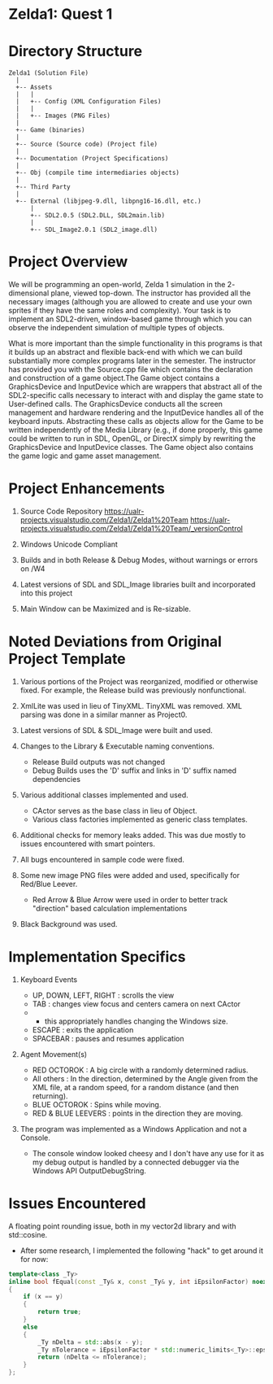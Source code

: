 # Zelda1: Quest 1

Directory Structure
====================

```
Zelda1 (Solution File)
  |
  +-- Assets
  |   |
  |   +-- Config (XML Configuration Files)
  |   |
  |   +-- Images (PNG Files)
  |
  +-- Game (binaries)
  |
  +-- Source (Source code) (Project file)
  |
  +-- Documentation (Project Specifications)
  |
  +-- Obj (compile time intermediaries objects)
  |
  +-- Third Party
  |
  +-- External (libjpeg-9.dll, libpng16-16.dll, etc.)
      |
      +-- SDL2.0.5 (SDL2.DLL, SDL2main.lib)
      |
      +-- SDL_Image2.0.1 (SDL2_image.dll)
```

Project Overview
================

We will be programming an open-world, Zelda 1 simulation in the 2-
dimensional plane, viewed top-down. The instructor has provided all
the necessary images (although you are allowed to create and use your
own sprites if they have the same roles and complexity). Your task is
to implement an SDL2-driven, window-based game through which you can
observe the independent simulation of multiple types of objects.

What is more important than the simple functionality in this programs is
that it builds up an abstract and flexible back-end with which we can
build substantially more complex programs later in the semester. The
instructor has provided you with the Source.cpp file which contains the
declaration and construction of a game object.The Game object contains a
GraphicsDevice and InputDevice which are wrappers that abstract all of the
SDL2-specific calls necessary to interact with and display the game state to
User-defined calls. The GraphicsDevice conducts all the screen management
and hardware rendering and the InputDevice handles all of the keyboard inputs.
Abstracting these calls as objects allow for the Game to be written independently
of the Media Library (e.g., if done properly, this game could be written to
run in SDL, OpenGL, or DirectX simply by rewriting the GraphicsDevice and
InputDevice classes. The Game object also contains the game logic and game
asset management.

Project Enhancements
====================

1. Source Code Repository
    https://ualr-projects.visualstudio.com/Zelda1/Zelda1%20Team
    https://ualr-projects.visualstudio.com/Zelda1/Zelda1%20Team/_versionControl

2. Windows Unicode Compliant

3. Builds and in both Release & Debug Modes, without warnings or errors on /W4

4. Latest versions of SDL and SDL_Image libraries built and incorporated into this project

5. Main Window can be Maximized and is Re-sizable.

Noted Deviations from Original Project Template
===============================================

1.  Various portions of the Project was reorganized, modified or otherwise fixed.
    For example, the Release build was previously nonfunctional.

2.  XmlLite was used in lieu of TinyXML.
    TinyXML was removed.  XML parsing was done in a similar manner as Project0.

3.  Latest versions of SDL & SDL_Image were built and used.

4.  Changes to the Library & Executable naming conventions.

    *  Release Build outputs was not changed
    *  Debug Builds uses the 'D' suffix and links in 'D' suffix named dependencies

5.  Various additional classes implemented and used.  

    *  CActor serves as the base class in lieu of Object.
    *  Various class factories implemented as generic class templates.

6.  Additional checks for memory leaks added.  This was due mostly to issues encountered with smart pointers.

7.  All bugs encountered in sample code were fixed.

8.  Some new image PNG files were added and used, specifically for Red/Blue Leever.

    *  Red Arrow & Blue Arrow were used in order to better track "direction" based calculation implementations

9.  Black Background was used.


Implementation Specifics
========================
1. Keyboard Events  

   *  UP, DOWN, LEFT, RIGHT : scrolls the view
   *  TAB : changes view focus and centers camera on next CActor
   *  - this appropriately handles changing the Windows size.
   *  ESCAPE : exits the application
   *  SPACEBAR : pauses and resumes application

2. Agent Movement(s)

   *  RED OCTOROK : A big circle with a randomly determined radius.
   *  All others : In the direction, determined by the Angle given from the XML file, at a random speed, for a random distance (and then returning).
   *  BLUE OCTOROK : Spins while moving.
   *  RED & BLUE LEEVERS : points in the direction they are moving.

3. The program was implemented as a Windows Application and not a Console.

   *  The console window looked cheesy and I don't have any use for it as my debug output is handled by a connected debugger via the Windows API OutputDebugString.

Issues Encountered
==================

A floating point rounding issue, both in my vector2d library and with std::cosine.
* After some research, I implemented the following "hack" to get around it for now:  

```c++
template<class _Ty>
inline bool fEqual(const _Ty& x, const _Ty& y, int iEpsilonFactor) noexcept
{
    if (x == y)
    {
        return true;
    }
    else
    {
        _Ty nDelta = std::abs(x - y);
        _Ty nTolerance = iEpsilonFactor * std::numeric_limits<_Ty>::epsilon();
        return (nDelta <= nTolerance);
    }
};
```

